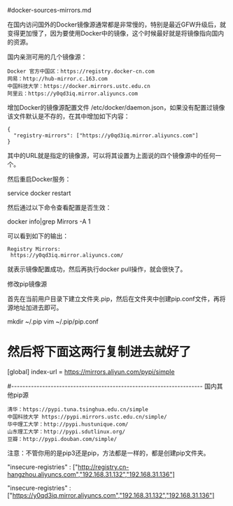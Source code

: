 #docker-sources-mirrors.md

在国内访问国外的Docker镜像源通常都是非常慢的，特别是最近GFW升级后，就变得更加慢了，因为要使用Docker中的镜像，这个时候最好就是将镜像指向国内的资源。

国内亲测可用的几个镜像源：

    Docker 官方中国区：https://registry.docker-cn.com
    网易：http://hub-mirror.c.163.com
    中国科技大学：https://docker.mirrors.ustc.edu.cn
    阿里云：https://y0qd3iq.mirror.aliyuncs.com

增加Docker的镜像源配置文件 /etc/docker/daemon.json，如果没有配置过镜像该文件默认是不存的，在其中增加如下内容：

    {
      "registry-mirrors": ["https://y0qd3iq.mirror.aliyuncs.com"]
    }

其中的URL就是指定的镜像源，可以将其设置为上面说的四个镜像源中的任何一个。

然后重启Docker服务：

service docker restart

然后通过以下命令查看配置是否生效：

docker info|grep Mirrors -A 1

可以看到如下的输出：

    Registry Mirrors:
     https://y0qd3iq.mirror.aliyuncs.com/

就表示镜像配置成功，然后再执行docker pull操作，就会很快了。

 
修改pip镜像源

首先在当前用户目录下建立文件夹.pip，然后在文件夹中创建pip.conf文件，再将源地址加进去即可。

mkdir ~/.pip
vim ~/.pip/pip.conf
# 然后将下面这两行复制进去就好了
[global]
index-url = https://mirrors.aliyun.com/pypi/simple

#--------------------------------------------------------------------
国内其他pip源

    清华：https://pypi.tuna.tsinghua.edu.cn/simple
    中国科技大学 https://pypi.mirrors.ustc.edu.cn/simple/
    华中理工大学：http://pypi.hustunique.com/
    山东理工大学：http://pypi.sdutlinux.org/
    豆瓣：http://pypi.douban.com/simple/

注意：不管你用的是pip3还是pip，方法都是一样的，都是创建pip文件夹。



"insecure-registries" : ["http://registry.cn-hangzhou.aliyuncs.com","192.168.31.132","192.168.31.136"]

"insecure-registries" : ["https://y0qd3iq.mirror.aliyuncs.com","192.168.31.132","192.168.31.136"]